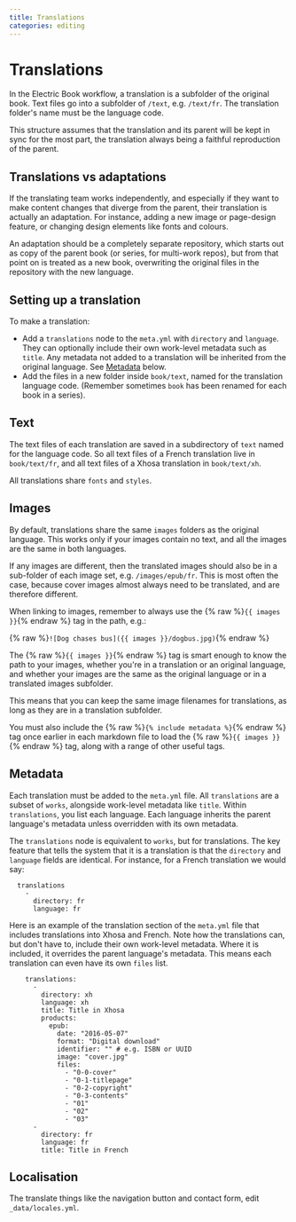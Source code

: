 ```yaml
---
title: Translations
categories: editing
---
```


# Translations

In the Electric Book workflow, a translation is a subfolder of the original book. Text files go into a subfolder of `/text`, e.g. `/text/fr`. The translation folder's name must be the language code.

This structure assumes that the translation and its parent will be kept in sync for the most part, the translation always being a faithful reproduction of the parent. 

## Translations vs adaptations

If the translating team works independently, and especially if they want to make content changes that diverge from the parent, their translation is actually an adaptation. For instance, adding a new image or page-design feature, or changing design elements like fonts and colours.

An adaptation should be a completely separate repository, which starts out as copy of the parent book (or series, for multi-work repos), but from that point on is treated as a new book, overwriting the original files in the repository with the new language.

## Setting up a translation

To make a translation:

- Add a `translations` node to the `meta.yml` with `directory` and `language`. They can optionally include their own work-level metadata such as `title`. Any metadata not added to a translation will be inherited from the original language. See [Metadata](#metadata) below.
- Add the files in a new folder inside `book/text`, named for the translation language code. (Remember sometimes `book` has been renamed for each book in a series).

## Text

The text files of each translation are saved in a subdirectory of `text` named for the language code. So all text files of a French translation live in `book/text/fr`, and all text files of a Xhosa translation in `book/text/xh`.

All translations share `fonts` and `styles`.

## Images

By default, translations share the same `images` folders as the original language. This works only if your images contain no text, and all the images are the same in both languages.

If any images are different, then the translated images should also be in a sub-folder of each image set, e.g. `/images/epub/fr`. This is most often the case, because cover images almost always need to be translated, and are therefore different.

When linking to images, remember to always use the {% raw %}`{{ images }}`{% endraw %} tag in the path, e.g.:

{% raw %}`![Dog chases bus]({{ images }}/dogbus.jpg)`{% endraw %}

The {% raw %}`{{ images }}`{% endraw %} tag is smart enough to know the path to your images, whether you're in a translation or an original language, and whether your images are the same as the original language or in a translated images subfolder.

This means that you can keep the same image filenames for translations, as long as they are in a translation subfolder.

You must also include the {% raw %}`{% include metadata %}`{% endraw %} tag once earlier in each markdown file to load the {% raw %}`{{ images }}`{% endraw %} tag, along with a range of other useful tags.

## Metadata

Each translation must be added to the `meta.yml` file. All `translations` are a subset of `works`, alongside work-level metadata like `title`. Within `translations`, you list each language. Each language inherits the parent language's metadata unless overridden with its own metadata.

The `translations` node is equivalent to `works`, but for translations. The key feature that tells the system that it is a translation is that the `directory` and `language` fields are identical. For instance, for a French translation we would say:

```
  translations
    -
      directory: fr
      language: fr
```

Here is an example of the translation section of the `meta.yml` file that includes translations into Xhosa and French. Note how the translations can, but don't have to, include their own work-level metadata. Where it is included, it overrides the parent language's metadata. This means each translation can even have its own `files` list.

```
    translations:
      -
        directory: xh
        language: xh
        title: Title in Xhosa
        products:
          epub:
            date: "2016-05-07"
            format: "Digital download"
            identifier: "" # e.g. ISBN or UUID
            image: "cover.jpg"
            files:
              - "0-0-cover"
              - "0-1-titlepage"
              - "0-2-copyright"
              - "0-3-contents"
              - "01"
              - "02"
              - "03"
      -
        directory: fr
        language: fr
        title: Title in French
```

## Localisation

The translate things like the navigation button and contact form, edit `_data/locales.yml`.
